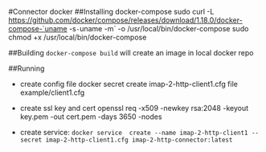 #Connector docker
##Installing docker-compose
sudo curl -L https://github.com/docker/compose/releases/download/1.18.0/docker-compose-`uname -s`-`uname -m` -o /usr/local/bin/docker-compose
sudo chmod +x /usr/local/bin/docker-compose

##Building
`docker-compose build` will create an image in local docker repo

##Running
- create config file
docker secret create imap-2-http-client1.cfg file example/client1.cfg

- create ssl key and cert
openssl req -x509 -newkey rsa:2048 -keyout key.pem -out cert.pem -days 3650 -nodes

- create service:
`docker service  create --name imap-2-http-client1 --secret imap-2-http-client1.cfg imap-2-http-connector:latest`

